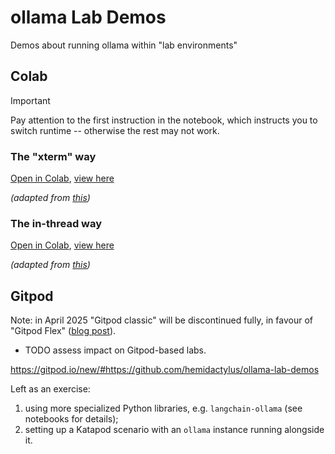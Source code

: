 # ollama Lab Demos

Demos about running ollama within "lab environments"

## Colab

> [!IMPORTANT]  
> Pay attention to the first instruction in the notebook, which instructs you to switch runtime -- otherwise the rest may not work.

### The "xterm" way

[Open in Colab](https://colab.research.google.com/github/hemidactylus/ollama-lab-demos/blob/main/ollama1_xterm.ipynb), [view here](ollama1_xterm.ipynb)

_(adapted from [this](https://medium.com/@abonia/running-ollama-in-google-colab-free-tier-545609258453))_

### The in-thread way

[Open in Colab](https://colab.research.google.com/github/hemidactylus/ollama-lab-demos/blob/main/ollama2_threading.ipynb), [view here](ollama2_threading.ipynb)

_(adapted from [this](https://github.com/5aharsh/collama/blob/main/Ollama_Setup.ipynb))_

## Gitpod

Note: in April 2025 "Gitpod classic" will be discontinued fully, in favour of "Gitpod Flex" ([blog post](https://www.gitpod.io/blog/introducing-gitpod-flex)).

- TODO assess impact on Gitpod-based labs.

https://gitpod.io/new/#https://github.com/hemidactylus/ollama-lab-demos

Left as an exercise:

1. using more specialized Python libraries, e.g. `langchain-ollama` (see notebooks for details);
2. setting up a Katapod scenario with an `ollama` instance running alongside it.
